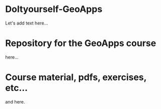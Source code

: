 # DoItyourself-GeoApps

Let's add text here...

# Repository for the GeoApps course

here...

# Course material, pdfs, exercises, etc...

and here. 
